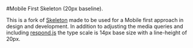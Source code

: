 #Mobile First Skeleton (20px baseline).

This is a fork of [Skeleton](http://www.getskeleton.com/) made to be used for a Mobile first approach in design and development. In addition to adjusting the media queries and including [respond.js](https://github.com/scottjehl/Respond) the type scale is 14px base size with a line-height of 20px.